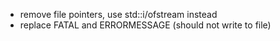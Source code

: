  * remove file pointers, use std::i/ofstream instead
 * replace FATAL and ERRORMESSAGE (should not write to file)
